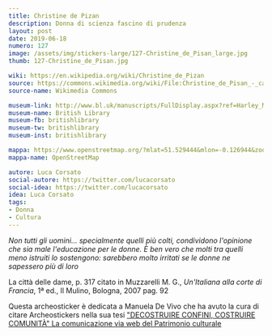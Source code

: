 ```yaml
---
title: Christine de Pizan
description: Donna di scienza fascino di prudenza
layout: post
date: 2019-06-18
numero: 127
image: /assets/img/stickers-large/127-Christine_de_Pisan_large.jpg
thumb: 127-Christine_de_Pisan.jpg

wiki: https://en.wikipedia.org/wiki/Christine_de_Pizan
source: https://commons.wikimedia.org/wiki/File:Christine_de_Pisan_-_cathedra.jpg
source-name: Wikimedia Commons

museum-link: http://www.bl.uk/manuscripts/FullDisplay.aspx?ref=Harley_MS_4431
museum-name: British Library
museum-fb: britishlibrary
museum-tw: britishlibrary
museum-inst: britishlibrary

mappa: https://www.openstreetmap.org/?mlat=51.529444&mlon=-0.126944&zoom=15#map=18/51.52990/-0.12671
mappa-name: OpenStreetMap

autore: Luca Corsato
social-autore: https://twitter.com/lucacorsato
social-idea: https://twitter.com/lucacorsato
idea: Luca Corsato
tags:
- Donna
- Cultura
---
```


*Non tutti gli uomini... specialmente quelli più colti, condividono l'opinione che sia male l'educazione per le donne. È ben vero che molti tra quelli meno istruiti lo sostengono: sarebbero molto irritati se le donne ne sapessero più di loro*

La città delle dame, p. 317 citato in Muzzarelli M. G., *Un'Italiana alla corte di Francia*, 1ª ed., Il Mulino, Bologna, 2007 pag. 92

Questa archeosticker è dedicata a Manuela De Vivo che ha avuto la cura di citare Archeostickers nella sua tesi ["DECOSTRUIRE CONFINI, COSTRUIRE COMUNITÀ" La comunicazione via web del Patrimonio culturale](https://www.academia.edu/39599760/_DECOSTRUIRE_CONFINI_COSTRUIRE_COMUNIT%C3%80_La_comunicazione_via_web_del_Patrimonio_culturale)
